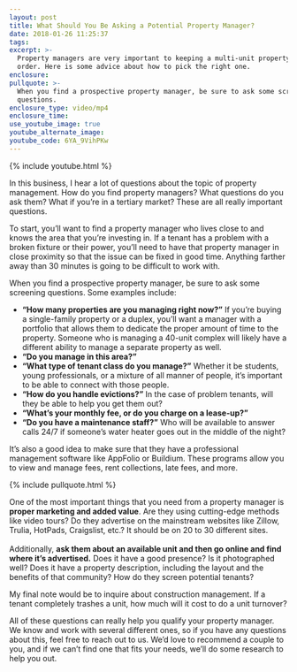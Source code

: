 ```yaml
---
layout: post
title: What Should You Be Asking a Potential Property Manager?
date: 2018-01-26 11:25:37
tags:
excerpt: >-
  Property managers are very important to keeping a multi-unit property in
  order. Here is some advice about how to pick the right one.
enclosure:
pullquote: >-
  When you find a prospective property manager, be sure to ask some screening
  questions.
enclosure_type: video/mp4
enclosure_time:
use_youtube_image: true
youtube_alternate_image:
youtube_code: 6YA_9VihPKw
---
```



{% include youtube.html %}

In this business, I hear a lot of questions about the topic of property management. How do you find property managers? What questions do you ask them? What if you’re in a tertiary market? These are all really important questions.

To start, you’ll want to find a property manager who lives close to and knows the area that you’re investing in. If a tenant has a problem with a broken fixture or their power, you’ll need to have that property manager in close proximity so that the issue can be fixed in good time. Anything farther away than 30 minutes is going to be difficult to work with.

When you find a prospective property manager, be sure to ask some screening questions. Some examples include:

* **“How many properties are you managing right now?”** If you’re buying a single-family property or a duplex, you’ll want a manager with a portfolio that allows them to dedicate the proper amount of time to the property. Someone who is managing a 40-unit complex will likely have a different ability to manage a separate property as well.
* **“Do you manage in this area?”**
* **“What type of tenant class do you manage?”** Whether it be students, young professionals, or a mixture of all manner of people, it’s important to be able to connect with those people.
* **“How do you handle evictions?”** In the case of problem tenants, will they be able to help you get them out?
* **“What’s your monthly fee, or do you charge on a lease-up?”**
* **“Do you have a maintenance staff?”** Who will be available to answer calls 24/7 if someone’s water heater goes out in the middle of the night?

It’s also a good idea to make sure that they have a professional management software like AppFolio or Buildium. These programs allow you to view and manage fees, rent collections, late fees, and more.

{% include pullquote.html %}

One of the most important things that you need from a property manager is **proper marketing and added value**. Are they using cutting-edge methods like video tours? Do they advertise on the mainstream websites like Zillow, Trulia, HotPads, Craigslist, etc.? It should be on 20 to 30 different sites.<br><br>Additionally, **ask them about an available unit and then go online and find where it’s advertised.** Does it have a good presence? Is it photographed well? Does it have a property description, including the layout and the benefits of that community? How do they screen potential tenants?

My final note would be to inquire about construction management. If a tenant completely trashes a unit, how much will it cost to do a unit turnover?

All of these questions can really help you qualify your property manager. We know and work with several different ones, so if you have any questions about this, feel free to reach out to us. We’d love to recommend a couple to you, and if we can’t find one that fits your needs, we’ll do some research to help you out.

&nbsp;